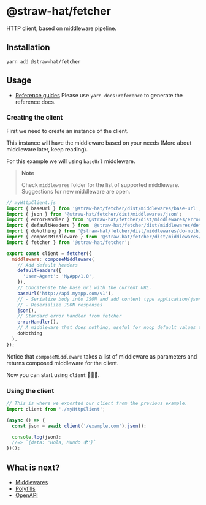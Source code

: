 # @straw-hat/fetcher

HTTP client, based on middleware pipeline.

## Installation

```shell
yarn add @straw-hat/fetcher
```

## Usage

- [Reference guides](./docs/reference/index.html) Please use `yarn docs:reference`
  to generate the reference docs.

### Creating the client

First we need to create an instance of the client.

This instance will have the middleware based on your needs (More about
middleware later, keep reading).

For this example we will using `baseUrl` middleware.

> **Note**
>
> Check `middlewares` folder for the list of supported middleware. Suggestions
> for new middleware are open.

```javascript
// myHttpClient.js
import { baseUrl } from '@straw-hat/fetcher/dist/middlewares/base-url';
import { json } from '@straw-hat/fetcher/dist/middlewares/json';
import { errorHandler } from '@straw-hat/fetcher/dist/middlewares/error-handler';
import { defaultHeaders } from '@straw-hat/fetcher/dist/middlewares/default-headers';
import { doNothing } from '@straw-hat/fetcher/dist/middlewares/do-nothing';
import { composeMiddleware } from '@straw-hat/fetcher/dist/middlewares/middleware';
import { fetcher } from '@straw-hat/fetcher';

export const client = fetcher({
  middleware: composeMiddleware(
    // Add default headers
    defaultHeaders({
      'User-Agent': 'MyApp/1.0',
    }),
    // Concatenate the base url with the current URL.
    baseUrl('http://api.myapp.com/v1'),
    // - Serialize body into JSON and add content type application/json
    // - Deserialize JSON responses
    json(),
    // Standard error handler from fetcher
    errorHandler(),
    // A middleware that does nothing, useful for noop default values thou
    doNothing
  ),
});
```

Notice that `composeMiddleware` takes a list of middleware as parameters and
returns composed middleware for the client.

Now you can start using `client` 🎸🎉🎊.

### Using the client

```javascript
// This is where we exported our client from the previous example.
import client from './myHttpClient';

(async () => {
  const json = await client('/example.com').json();

  console.log(json);
  //=> `{data: 'Hola, Mundo 🌍'}`
})();
```

## What is next?

- [Middlewares](docs/middlewares.md)
- [Polyfills](docs/polyfills.md)
- [OpenAPI](docs/openapi.md)
